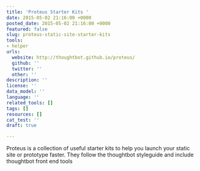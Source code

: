 ```yaml
---
title: 'Proteus Starter Kits '
date: 2015-05-02 21:16:00 +0000
posted_date: 2015-05-02 21:16:00 +0000
featured: false
slug: proteus-static-site-starter-kits
tools:
- helper
urls:
  website: http://thoughtbot.github.io/proteus/
  github: ''
  twitter: ''
  other: ''
description: ''
license: ''
data_model: ''
language: ''
related_tools: []
tags: []
resources: []
cat_test: ''
draft: true

---
```

Proteus is a collection of useful starter kits to help you launch your static site or prototype faster. They follow the thoughtbot styleguide and include thoughtbot front end tools




